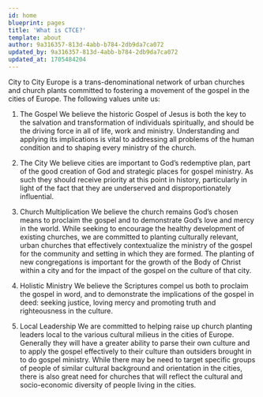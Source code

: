 ```yaml
---
id: home
blueprint: pages
title: 'What is CTCE?'
template: about
author: 9a316357-813d-4abb-b784-2db9da7ca072
updated_by: 9a316357-813d-4abb-b784-2db9da7ca072
updated_at: 1705484204
---
```

City to City Europe is a trans-denominational network of urban churches and church plants committed to fostering a movement of the gospel in the cities of Europe. The following values unite us:

1. The Gospel
We believe the historic Gospel of Jesus is both the key to the salvation and transformation of individuals spiritually, and should be the driving force in all of life, work and ministry. Understanding and applying its implications is vital to addressing all problems of the human condition and to shaping every ministry of the church.

2.   The City
We believe cities are important to God’s redemptive plan, part of the good creation of God and strategic places for gospel ministry. As such they should receive priority at this point in history, particularly in light of the fact that they are underserved and disproportionately influential.

3.  Church Multiplication
We believe the church remains God’s chosen means to proclaim the gospel and to demonstrate God’s love and mercy in the world. While seeking to encourage the healthy development of existing churches, we are committed to planting culturally relevant, urban churches that effectively contextualize the ministry of the gospel for the community and setting in which they are formed. The planting of new congregations is important for the growth of the Body of Christ within a city and for the impact of the gospel on the culture of that city.

4.  Holistic Ministry
We believe the Scriptures compel us both to proclaim the gospel in word, and to demonstrate the implications of the gospel in deed: seeking justice, loving mercy and promoting truth and righteousness in the culture.

5.  Local Leadership
We are committed to helping raise up church planting leaders local to the various cultural milieus in the cities of Europe. Generally they will have a greater ability to parse their own culture and to apply the gospel effectively to their culture than outsiders brought in to do gospel ministry. While there may be need to target specific groups of people of similar cultural background and orientation in the cities, there is also great need for churches that will reflect the cultural and socio-economic diversity of people living in the cities.